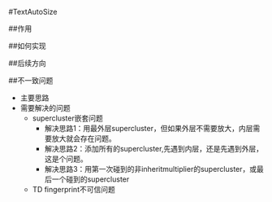 #TextAutoSize

##作用

##如何实现

##后续方向

##不一致问题
- 主要思路
- 需要解决的问题
	- supercluster嵌套问题
		- 解决思路1：用最外层supercluster，但如果外层不需要放大，内层需要放大就会存在问题。
		- 解决思路2：添加所有的supercluster,先遇到内层，还是先遇到外层，这是个问题。
		- 解决思路3：用第一次碰到的非inheritmultiplier的supercluster，或最后一个碰到的supercluster
	- TD fingerprint不可信问题
